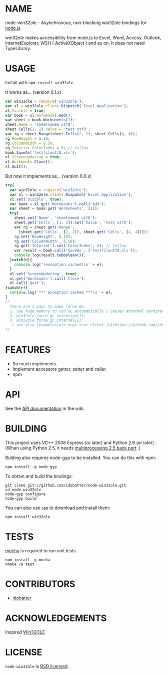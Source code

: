 # NAME

node-win32ole - Asynchronous, non-blocking win32ole bindings for [node.js](https://github.com/joyent/node) .

win32ole makes accessibility from node.js to Excel, Word, Access, Outlook, InternetExplorer, WSH ( ActiveXObject ) and so on. It does not need TypeLibrary.


# USAGE

Install with `npm install win32ole`.

It works as... (version 0.1.x)

``` js
var win32ole = require('win32ole');
var xl = win32ole.client.Dispatch('Excel.Application');
xl.Visible = true;
var book = xl.Workbooks.Add();
var sheet = book.Worksheets(1);
sheet.Name = 'sheetnameA utf8';
sheet.Cells(1, 2).Value = 'test utf8';
var rg = sheet.Range(sheet.Cells(2, 2), sheet.Cells(4, 4));
rg.RowHeight = 5.18;
rg.ColumnWidth = 0.58;
rg.Interior.ColorIndex = 6; // Yellow
book.SaveAs('testfileutf8.xls');
xl.ScreenUpdating = true;
xl.Workbooks.Close();
xl.Quit();
```

But now it implements as... (version 0.0.x)

``` js
try{
  var win32ole = require('win32ole');
  var xl = win32ole.client.Dispatch('Excel.Application');
  xl.set('Visible', true);
  var book = xl.get('Workbooks').call('Add');
  var sheet = book.get('Worksheets', [1]);
  try{
    sheet.set('Name', 'sheetnameA utf8');
    sheet.get('Cells', [1, 2]).set('Value', 'test utf8');
    var rg = sheet.get('Range',
      [sheet.get('Cells', [2, 2]), sheet.get('Cells', [4, 4])]);
    rg.set('RowHeight', 5.18);
    rg.set('ColumnWidth', 0.58);
    rg.get('Interior').set('ColorIndex', 6); // Yellow
    var result = book.call('SaveAs', ['testfileutf8.xls']);
    console.log(result.toBoolean());
  }catch(e){
    console.log('(exception cached)\n' + e);
  }
  xl.set('ScreenUpdating', true);
  xl.get('Workbooks').call('Close');
  xl.call('Quit');
}catch(e){
  console.log('*** exception cached ***\n' + e);
}
/*
  There are 3 ways to make force GC.
  1. use huge memory to run GC automatically ( causes abnormal termination )
  2. win32ole.force_gc_extension(1);
  3. win32ole.force_gc_internal(1);
   ( see also [examples/ole_args_test_client.js](https://github.com/idobatter/node-win32ole/blob/master/examples/ole_args_test_client.js) )
*/
```


# FEATURES

* So much implements.
* Implement accessors getter, setter and caller.
* npm


# API

See the [API documentation](https://github.com/idobatter/node-win32ole/wiki) in the wiki.


# BUILDING

This project uses VC++ 2008 Express (or later) and Python 2.6 (or later) .
(When using Python 2.5, it needs [multiprocessing 2.5 back port](http://pypi.python.org/pypi/multiprocessing/) .)

Bulding also requires node-gyp to be installed. You can do this with npm:

    npm install -g node-gyp

To obtain and build the bindings:

    git clone git://github.com/idobatter/node-win32ole.git
    cd node-win32ole
    node-gyp configure
    node-gyp build

You can also use [`npm`](https://github.com/isaacs/npm) to download and install them:

    npm install win32ole


# TESTS

[mocha](https://github.com/visionmedia/mocha) is required to run unit tests.

    npm install -g mocha
    nmake /a test


# CONTRIBUTORS

* [idobatter](https://github.com/idobatter)


# ACKNOWLEDGEMENTS

Inspired [Win32OLE](http://www.ruby-doc.org/stdlib/libdoc/win32ole/rdoc/)


# LICENSE

`node-win32ole` is [BSD licensed](https://github.com/idobatter/node-win32ole/raw/master/LICENSE).
